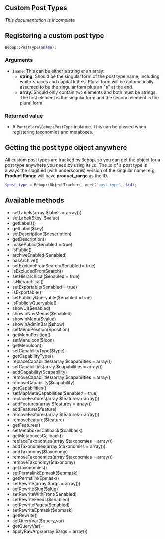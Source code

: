 Custom Post Types
---
*This documentation is incomplete*

## Registering a custom post type

```php
Bebop::PostType($name);
```

### Arguments
- `$name`: This can be either a string or an array:
  - **string**: Should be the singular form of the post type name, including white-spaces and capital letters. Plural form will be automatically assumed to be the singular form plus an "**s**" at the end.
  - **array**: Should only contain two elements and both must be strings. The first element is the singular form and the second element is the plural form.

### Returned value
- A `Ponticlaro\Bebop\PostType` instance. This can be passed when registering taxonomies and metaboxes.

## Getting the post type object anywhere
All custom post types are tracked by Bebop, so you can get the object for a post type anywhere you need by using its `ID`. The `ID` of a post type is always the slugified (with underscores) version of the singular name: e.g. **Product Range** will have **product_range** as the ID.

```php
$post_type = Bebop::ObjectTracker()->get('post_type', $id);
```

## Available methods

- setLabels(array $labels = array())
- setLabel($key, $value)
- getLabels()
- getLabel($key)
- setDescription($description)
- getDescription()
- makePublic($enabled = true)
- isPublic()
- archiveEnabled($enabled)
- hasArchive()
- setExcludeFromSearch($enabled = true)
- isExcludedFromSearch()
- setHierarchical($enabled = true)
- isHierarchical()
- setExportable($enabled = true)
- isExportable()
- setPubliclyQueryable($enabled = true)
- isPubliclyQueryable()
- showUi($enabled)
- showInNavMenus($enabled)
- showInMenu($value)
- showInAdminBar($show)
- setMenuPosition($position)
- getMenuPosition()
- setMenuIcon($icon)
- getMenuIcon()
- setCapabilityType($type)
- getCapabilityType()
- replaceCapabilities(array $capabilities = array())
- setCapabilities(array $capabilities = array())
- addCapability($capability)
- removeCapabilities(array $capabilities = array()
- removeCapability($capability)
- getCapabilities()
- setMapMetaCapabilities($enabled = true)
- replaceFeatures(array $features = array())
- addFeatures(array $features = array())
- addFeature($feature)
- removeFeatures(array $features = array())
- removeFeature($feature)
- getFeatures()
- setMetaboxesCallback($callback)
- getMetaboxesCallback()
- replaceTaxonomies(array $taxonomies = array())
- addTaxonomies(array $taxonomies = array())
- addTaxonomy($taxonomy)
- removeTaxonomies(array $taxonomies = array())
- removeTaxonomy($taxonomy)
- getTaxonomies()
- setPermalinkEpmask($epmask)
- getPermalinkEpmask()
- setRewrite(array $args = array())
- setRewriteSlug($slug)
- setRewriteWithFront($enabled)
- setRewriteFeeds($enabled)
- setRewritePages($enabled)
- setRewriteEpmask($epmask)
- getRewrite()
- setQueryVar($query_var)
- getQueryVar()
- applyRawArgs(array $args = array())
